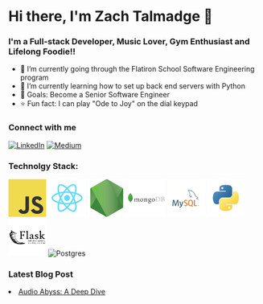 <h1>Hi there, I'm Zach Talmadge 👋</h1>

<h3>I'm a Full-stack Developer, Music Lover, Gym Enthusiast and Lifelong Foodie!!</h3>

- 🔭 I’m currently going through the Flatiron School Software Engineering program
- 🌱 I’m currently learning how to set up back end servers with Python
- 🥅 Goals: Become a Senior Software Engineer
- ⭐️ Fun fact: I can play "Ode to Joy" on the dial keypad

<h3>Connect with me</h3>
<a href="https://www.linkedin.com/in/zach-talmadge/" style="display: inline-block;">
    <img src="https://img.shields.io/badge/LinkedIn-0077B5?style=for-the-badge&logo=linkedin&logoColor=white" alt="LinkedIn">
</a>
<a href="https://medium.com/@zach.talmadge.webdev" style="display: inline-block;">
    <img src="https://img.shields.io/badge/Medium-12100E?style=for-the-badge&logo=medium&logoColor=white" alt="Medium">
</a>

<h3>Technolgy Stack:</h3>
<p float="left">
    <img src="https://raw.githubusercontent.com/github/explore/80688e429a7d4ef2fca1e82350fe8e3517d3494d/topics/javascript/javascript.png?size=48" alt="Javascript" width="75">
    <img src="https://raw.githubusercontent.com/github/explore/80688e429a7d4ef2fca1e82350fe8e3517d3494d/topics/react/react.png?size=48" alt="React" width="75">
    <img src="https://raw.githubusercontent.com/github/explore/80688e429a7d4ef2fca1e82350fe8e3517d3494d/topics/nodejs/nodejs.png?size=48" alt="Node.js" width="75">
    <img src="https://raw.githubusercontent.com/github/explore/80688e429a7d4ef2fca1e82350fe8e3517d3494d/topics/mongodb/mongodb.png?size=48" alt="MongoDB" width="75">
    <img src="https://raw.githubusercontent.com/github/explore/80688e429a7d4ef2fca1e82350fe8e3517d3494d/topics/mysql/mysql.png?size=48" alt="MySQL" width="75">
    <img src="https://raw.githubusercontent.com/github/explore/80688e429a7d4ef2fca1e82350fe8e3517d3494d/topics/python/python.png?size=48" alt="Python" width="75">
    <img src="https://raw.githubusercontent.com/github/explore/80688e429a7d4ef2fca1e82350fe8e3517d3494d/topics/flask/flask.png?size=48" alt="Flask" width="75">
    <img src="https://avatars.githubusercontent.com/u/177543?s=40&v=4" alt="Postgres" width="75">
</p>

<h3>Latest Blog Post</h3>
<li><a href="https://medium.com/@zach.talmadge.webdev/audio-abyss-a-deep-dive-a17d567d1051">Audio Abyss: A Deep Dive</a></li>
